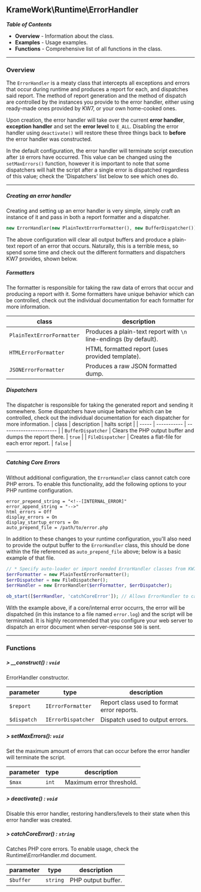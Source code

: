 ## KrameWork\Runtime\ErrorHandler

***Table of Contents***
* **Overview** - Information about the class.
* **Examples** - Usage examples.
* **Functions** - Comprehensive list of all functions in the class.

___
### Overview
The `ErrorHandler` is a meaty class that intercepts all exceptions and errors that occur during runtime and produces a report for each, and dispatches said report. The method of report generation and the method of dispatch are controlled by the instances you provide to the error handler, either using ready-made ones provided by KW7, or your own home-cooked ones.

Upon creation, the error handler will take over the current **error handler**, **exception handler** and set the **error level** to `E_ALL`. Disabling the error handler using `deactivate()` will restore these three things back to **before** the error handler was constructed.

In the default configuration, the error handler will terminate script execution after `10` errors have occurred. This value can be changed using the `setMaxErrors()` function, however it is important to note that some dispatchers will halt the script after a single error is dispatched regardless of this value; check the 'Dispatchers' list below to see which ones do.
___
##### Creating an error handler
Creating and setting up an error handler is very simple, simply craft an instance of it and pass in both a report formatter and a dispatcher.
```php
new ErrorHandler(new PlainTextErrorFormatter(), new BufferDispatcher());
```
The above configuration will clear all output buffers and produce a plain-text report of an error that occurs. Naturally, this is a terrible mess, so spend some time and check out the different formatters and dispatchers KW7 provides, shown below.
##### Formatters
The formatter is responsible for taking the raw data of errors that occur and producing a report with it. Some formatters have unique behavior which can be controlled, check out the individual documentation for each formatter for more information.

| class | description |
| ----- | ----------- |
| `PlainTextErrorFormatter` | Produces a plain-text report with `\n` line-endings (by default). |
| `HTMLErrorFormatter` | HTML formatted report (uses provided template). |
| `JSONErrorFormatter` | Produces a raw JSON formatted dump. |
##### Dispatchers
The dispatcher is responsible for taking the generated report and sending it somewhere. Some dispatchers have unique behavior which can be controlled, check out the individual documentation for each dispatcher for more information.
| class | description | halts script |
| ----- | ----------- | ----------------------- |
| `BufferDispatcher` | Clears the PHP output buffer and dumps the report there. | `true` |
| `FileDispatcher` | Creates a flat-file for each error report. | `false` |
___
##### Catching Core Errors
Without additional configuration, the `ErrorHandler` class cannot catch core PHP errors. To enable this functionality, add the following options to your PHP runtime configuration.
```
error_prepend_string = "<!--[INTERNAL_ERROR]"
error_append_string = "-->"
html_errors = Off
display_errors = On
display_startup_errors = On
auto_prepend_file = /path/to/error.php
```
In addition to these changes to your runtime configuration, you'll also need to provide the output buffer to the `ErrorHandler` class, this should be done within the file referenced as `auto_prepend_file` above; below is a basic example of that file.
```php
// * Specify auto-loader or import needed ErrorHandler classes from KW7 here.
$errFormatter = new PlainTextErrorFormatter();
$errDispatcher = new FileDispatcher();
$errHandler = new ErrorHandler($errFormatter, $errDispatcher);

ob_start([$errHandler, 'catchCoreError']); // Allows ErrorHandler to catch core errors.
```
With the example above, if a core/internal error occurrs, the error will be dispatched (in this instance to a file named `error.log`) and the script will be terminated. It is highly recommended that you configure your web server to dispatch an error document when server-response `500` is sent.
___
### Functions
##### > __construct() : `void`
ErrorHandler constructor.

parameter | type | description
--- | --- | ---
`$report` | `IErrorFormatter` | Report class used to format error reports.
`$dispatch` | `IErrorDispatcher` | Dispatch used to output errors.

##### > setMaxErrors(): `void`
Set the maximum amount of errors that can occur before the error handler will terminate the script.

parameter | type | description
--- | --- | ---
`$max` | `int` | Maximum error threshold.

##### > deactivate() : `void`
Disable this error handler, restoring handlers/levels to their state when this error handler was created.
##### > catchCoreError() : `string`
Catches PHP core errors. To enable usage, check the Runtime\ErrorHandler.md document.

parameter | type | description
--- | --- | ---
`$buffer` | `string` | PHP output buffer.